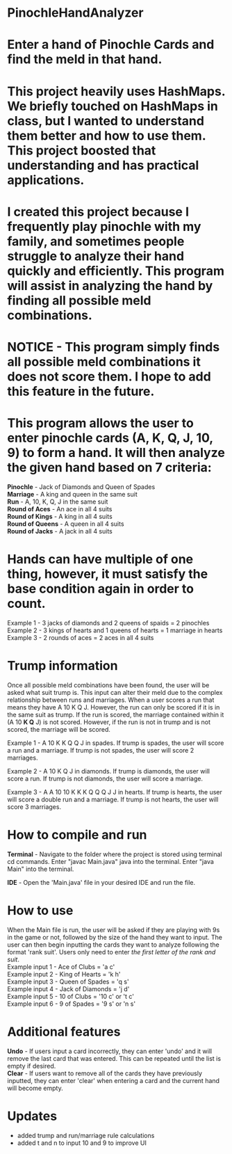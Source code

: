 # PinochleHandAnalyzer
# Enter a hand of Pinochle Cards and find the meld in that hand.



# This project heavily uses HashMaps. We briefly touched on HashMaps in class, but I wanted to understand them better and how to use them. This project boosted that understanding and has practical applications.

# I created this project because I frequently play pinochle with my family, and sometimes people struggle to analyze their hand quickly and efficiently. This program will assist in analyzing the hand by finding all possible meld combinations.

# NOTICE - This program simply finds all possible meld combinations it does not score them. I hope to add this feature in the future.

# This program allows the user to enter pinochle cards (A, K, Q, J, 10, 9) to form a hand. It will then analyze the given hand based on 7 criteria:
 **Pinochle** - Jack of Diamonds and Queen of Spades                                                                                               
 **Marriage** - A king and queen in the same suit                                                                                                  
 **Run** - A, 10, K, Q, J in the same suit                                                                                                      
 **Round of Aces** - An ace in all 4 suits                                                                                                         
 **Round of Kings** - A king in all 4 suits                                                                                                        
 **Round of Queens** - A queen in all 4 suits                                                                                                      
 **Round of Jacks** - A jack in all 4 suits                                                                                              
 
# Hands can have multiple of one thing, however, it must satisfy the base condition again in order to count.
Example 1 - 3 jacks of diamonds and 2 queens of spaids = 2 pinochles                                                                              
Example 2 - 3 kings of hearts and 1 queens of hearts = 1 marriage in hearts                                                                        
Example 3 - 2 rounds of aces = 2 aces in all 4 suits                        

 # Trump information
 Once all possible meld combinations have been found, the user will be asked what suit trump is. This input can alter their meld due to the complex relationship between runs and marriages.
 When a user scores a run that means they have A 10 K Q J. However, the run can only be scored if it is in the same suit as trump. If the run is scored, the marriage contained within it (A 10 
   **K Q** J) is not scored. However, if the run is not in trump and is not scored, the marriage will be scored.
   
 Example 1 - A 10 K K Q Q J in spades. If trump is spades, the user will score a run and a marriage. If trump is not spades, the user will score 2 marriages.
 
 Example 2 - A 10 K Q J in diamonds. If trump is diamonds, the user will score a run. If trump is not diamonds, the user will score a marriage.
 
 Example 3 - A A 10 10 K K K Q Q Q J J in hearts. If trump is hearts, the user will score a double run and a marriage. If trump is not hearts, the user will score 3 marriages.

# How to compile and run
**Terminal** - Navigate to the folder where the project is stored using terminal cd commands. Enter "javac Main.java" java into the terminal. Enter "java Main" into the terminal.

**IDE** - Open the 'Main.java' file in your desired IDE and run the file.

# How to use 
 When the Main file is run, the user will be asked if they are playing with 9s in the game or not, followed by the size of the hand they want to input. The user can then begin inputting the cards they want to analyze following the format 'rank suit'. Users only need to enter *the first letter of the rank and suit*.                                                                                                                   
 Example input 1 - Ace of Clubs = 'a c'                                                                                                            
 Example input 2 - King of Hearts = 'k h'                                                                                                          
 Example input 3 - Queen of Spades = 'q s'                                                                                                          
 Example input 4 - Jack of Diamonds = 'j d'                                                                                                        
 Example input 5 - 10 of Clubs = '10 c' or 't c'                                                                                                           
 Example input 6 - 9 of Spades = '9 s' or 'n s'  

 # Additional features
 **Undo** - If users input a card incorrectly, they can enter 'undo' and it will remove the last card that was entered. This can be repeated until the list is empty if desired.  
 **Clear** - If users want to remove all of the cards they have previously inputted, they can enter 'clear' when entering a card and the current hand will become empty.

 # Updates 
 - added trump and run/marriage rule calculations
 - added t and n to input 10 and 9 to improve UI
